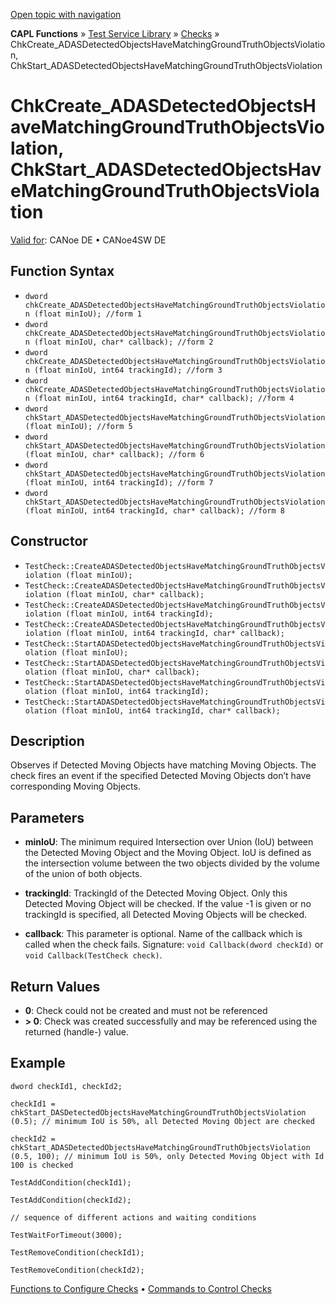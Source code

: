 [Open topic with navigation](../../../../../CANoeDEFamily.htm#Topics/CAPLFunctions/Test/Functions/CAPLfunctionChkCreateADASDetectedObjectsHaveMatchingGroundTruthObjectsViolation.md)

**CAPL Functions** » [Test Service Library](../CAPLfunctionsTSLOverview.md) » [Checks](../CAPLfunctionsTSLCheckOverview.md) » ChkCreate_ADASDetectedObjectsHaveMatchingGroundTruthObjectsViolation, ChkStart_ADASDetectedObjectsHaveMatchingGroundTruthObjectsViolation

# ChkCreate_ADASDetectedObjectsHaveMatchingGroundTruthObjectsViolation, ChkStart_ADASDetectedObjectsHaveMatchingGroundTruthObjectsViolation

[Valid for](../../../Shared/FeatureAvailability.md): CANoe DE • CANoe4SW DE

## Function Syntax

- `dword chkCreate_ADASDetectedObjectsHaveMatchingGroundTruthObjectsViolation (float minIoU); //form 1`
- `dword chkCreate_ADASDetectedObjectsHaveMatchingGroundTruthObjectsViolation (float minIoU, char* callback); //form 2`
- `dword chkCreate_ADASDetectedObjectsHaveMatchingGroundTruthObjectsViolation (float minIoU, int64 trackingId); //form 3`
- `dword chkCreate_ADASDetectedObjectsHaveMatchingGroundTruthObjectsViolation (float minIoU, int64 trackingId, char* callback); //form 4`
- `dword chkStart_ADASDetectedObjectsHaveMatchingGroundTruthObjectsViolation (float minIoU); //form 5`
- `dword chkStart_ADASDetectedObjectsHaveMatchingGroundTruthObjectsViolation (float minIoU, char* callback); //form 6`
- `dword chkStart_ADASDetectedObjectsHaveMatchingGroundTruthObjectsViolation (float minIoU, int64 trackingId); //form 7`
- `dword chkStart_ADASDetectedObjectsHaveMatchingGroundTruthObjectsViolation (float minIoU, int64 trackingId, char* callback); //form 8`

## Constructor

- `TestCheck::CreateADASDetectedObjectsHaveMatchingGroundTruthObjectsViolation (float minIoU);`
- `TestCheck::CreateADASDetectedObjectsHaveMatchingGroundTruthObjectsViolation (float minIoU, char* callback);`
- `TestCheck::CreateADASDetectedObjectsHaveMatchingGroundTruthObjectsViolation (float minIoU, int64 trackingId);`
- `TestCheck::CreateADASDetectedObjectsHaveMatchingGroundTruthObjectsViolation (float minIoU, int64 trackingId, char* callback);`
- `TestCheck::StartADASDetectedObjectsHaveMatchingGroundTruthObjectsViolation (float minIoU);`
- `TestCheck::StartADASDetectedObjectsHaveMatchingGroundTruthObjectsViolation (float minIoU, char* callback);`
- `TestCheck::StartADASDetectedObjectsHaveMatchingGroundTruthObjectsViolation (float minIoU, int64 trackingId);`
- `TestCheck::StartADASDetectedObjectsHaveMatchingGroundTruthObjectsViolation (float minIoU, int64 trackingId, char* callback);`

## Description

Observes if Detected Moving Objects have matching Moving Objects. The check fires an event if the specified Detected Moving Objects don’t have corresponding Moving Objects.

## Parameters

- **minIoU**: The minimum required Intersection over Union (IoU) between the Detected Moving Object and the Moving Object. IoU is defined as the intersection volume between the two objects divided by the volume of the union of both objects.

- **trackingId**: TrackingId of the Detected Moving Object. Only this Detected Moving Object will be checked. If the value -1 is given or no trackingId is specified, all Detected Moving Objects will be checked.

- **callback**: This parameter is optional. Name of the callback which is called when the check fails. Signature: `void Callback(dword checkId)` or `void Callback(TestCheck check)`.

## Return Values

- **0**: Check could not be created and must not be referenced
- **> 0**: Check was created successfully and may be referenced using the returned (handle-) value.

## Example

```plaintext
dword checkId1, checkId2;

checkId1 = chkStart_DASDetectedObjectsHaveMatchingGroundTruthObjectsViolation (0.5); // minimum IoU is 50%, all Detected Moving Object are checked

checkId2 = chkStart_ADASDetectedObjectsHaveMatchingGroundTruthObjectsViolation (0.5, 100); // minimum IoU is 50%, only Detected Moving Object with Id 100 is checked

TestAddCondition(checkId1);

TestAddCondition(checkId2);

// sequence of different actions and waiting conditions

TestWaitForTimeout(3000);

TestRemoveCondition(checkId1);

TestRemoveCondition(checkId2);
```

[Functions to Configure Checks](../CAPLfunctionsTSLConfigurationFunctions.md) • [Commands to Control Checks](../CAPLfunctionsTSLCheckControlCommands.md)
